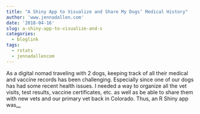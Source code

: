 ```yaml
---
title: "A Shiny App to Visualize and Share My Dogs’ Medical History"
author: 'www.jennadallen.com'
date: '2018-04-16'
slug: a-shiny-app-to-visualize-and-s
categories:
  - bloglink
tags:
  - rstats
  - jennadallencom
---
```


As a digital nomad traveling with 2 dogs, keeping track of all their medical and vaccine records has been challenging. Especially since one of our dogs has had some recent health issues. I needed a way to organize all the vet visits, test results, vaccine certificates, etc. as well as be able to share them with new vets and our primary vet back in Colorado. Thus, an R Shiny app was[... <i class="fas fa-external-link-alt"></i>](https://www.jennadallen.com/post/a-shiny-app-to-visualize-and-share-my-dogs-medical-history/)

